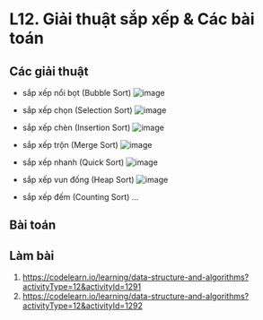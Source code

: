 
# L12. Giải thuật sắp xếp & Các bài toán


## Các giải thuật

- sắp xếp nổi bọt (Bubble Sort)
  ![image](https://github.com/user-attachments/assets/45abc86c-aef3-4409-b12e-1687d7000e8e)

- sắp xếp chọn (Selection Sort)
  ![image](https://github.com/user-attachments/assets/dd9d8b33-f1ad-469d-841a-1b58fd4f2949)

- sắp xếp chèn (Insertion Sort)
  ![image](https://github.com/user-attachments/assets/c98117dd-5011-4b1a-92f8-048dc660360c)

- sắp xếp trộn (Merge Sort)
  ![image](https://github.com/user-attachments/assets/44e05855-c682-4490-b95b-f60b91bf3a93)

- sắp xếp nhanh (Quick Sort)
  ![image](https://github.com/user-attachments/assets/12c55569-15e6-4497-b306-f44a5344fa7c)

- sắp xếp vun đống (Heap Sort)
  ![image](https://github.com/user-attachments/assets/d7a4c3bd-9568-4cdc-9a6b-9e90f5fd63e0)

- sắp xếp đếm (Counting Sort)
...

## Bài toán 

## Làm bài 
1. https://codelearn.io/learning/data-structure-and-algorithms?activityType=12&activityId=1291
2. https://codelearn.io/learning/data-structure-and-algorithms?activityType=12&activityId=1292
